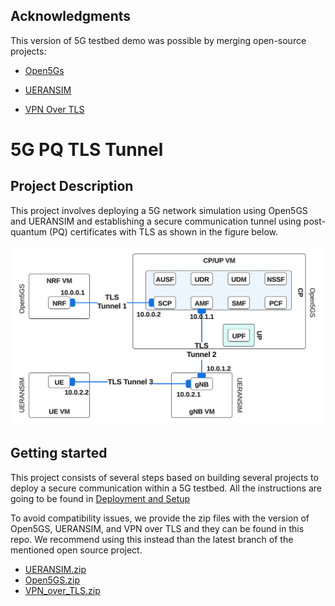 ## Acknowledgments ##

This version of 5G testbed demo was possible by merging open-source projects: 

- [Open5Gs](https://github.com/open5gs/open5gs "Open5Gs")

- [UERANSIM](https://github.com/aligungr/UERANSIM "UERANSIM")

- [VPN Over TLS ](https://github.com/dmitriykuptsov/vpn_over_tls "vpn_over_tls")

# 5G PQ TLS Tunnel

## Project Description ##
This project involves deploying a 5G network simulation using Open5GS and UERANSIM and establishing a secure communication tunnel using post-quantum (PQ) certificates with TLS as shown in the figure below. 

![Setup](figures/setup.png)


## Getting started ##
This project consists of several steps based on building several projects to deploy a secure communication within a 5G testbed. All the instructions are going to be found in [Deployment and Setup](Setup/README.md)

To avoid compatibility issues, we provide the zip files with the version of Open5GS, UERANSIM, and VPN over TLS and they can be found in this repo. We recommend using this instead than the latest branch of the mentioned open source project. 

* [UERANSIM.zip](./UERANSIM.zip)
* [Open5GS.zip](./open5gs.zip)
* [VPN_over_TLS.zip](./vpn_over_tls-master-final.zip)